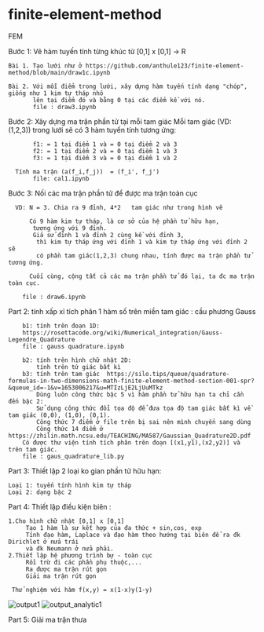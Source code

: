 # finite-element-method
FEM

Bước 1: Vẽ hàm tuyến tính từng khúc từ [0,1] x [0,1] -> R

    Bài 1. Tạo lưới như ở https://github.com/anthule123/finite-element-method/blob/main/draw1c.ipynb
    
    Bài 2. Với mỗi điểm trong lưới, xây dựng hàm tuyến tính dạng "chóp", giống như 1 kim tự tháp nhô
           lên tại điểm đó và bằng 0 tại các điểm kề với nó.
           file : draw3.ipynb
          
 Bước 2: Xây dựng ma trận phần tử tại mỗi tam giác
      Mỗi tam giác (VD: (1,2,3)) trong lưới sẽ có 3 hàm tuyến tính tương ứng:
   
           f1: = 1 tại điểm 1 và = 0 tại điểm 2 và 3
           f2: = 1 tại điểm 2 và = 0 tại điểm 1 và 3
           f3: = 1 tại điểm 3 và = 0 tại điểm 1 và 2
          
      Tính ma trận (a(f_i,f_j))  = (f_i', f_j')   
           file: cal1.ipynb
         
 Bước 3: Nối các ma trận phần tử để được ma trận toàn cục
 
      VD: N = 3. Chia ra 9 đỉnh, 4*2   tam giác như trong hình vẽ
      
          Có 9 hàm kim tự tháp, là cơ sở của hệ phần tử hữu hạn,
           tương ứng với 9 đỉnh.
           Giả sử đỉnh 1 và đỉnh 2 cùng kề với đỉnh 3, 
            thì kim tự tháp ứng với đỉnh 1 và kim tự tháp ứng với đỉnh 2 sẽ 
            có phần tam giác(1,2,3) chung nhau, tính được ma trận phần tử tương ứng.
            
          Cuối cùng, cộng tất cả các ma trận phần tử đó lại, ta đc ma trận toàn cục. 
        
        file : draw6.ipynb
        
 Part 2: tính xấp xỉ tích phân 1 hàm số trên miền tam giác : cầu phương Gauss
 
        b1: tính trên đoạn 1D: 
        https://rosettacode.org/wiki/Numerical_integration/Gauss-Legendre_Quadrature
        file : gauss quadrature.ipynb
        
        b2: tính trên hình chữ nhật 2D: 
            tính trên tứ giác bất kì
        b3: tính trên tam giác  https://silo.tips/queue/quadrature-formulas-in-two-dimensions-math-finite-element-method-section-001-spr?&queue_id=-1&v=1653006217&u=MTIzLjE2LjUuMTkz
            Dùng luôn công thức bậc 5 vì hàm phần tử hữu hạn ta chỉ cần đến bậc 2:
            Sử dụng công thức đổi tọa độ để đưa tọa độ tam giác bất kì về tam giác (0,0), (1,0), (0,1).
            Công thức 7 điểm ở file trên bị sai nên mình chuyển sang dùng
            Công thức 14 điểm ở https://zhilin.math.ncsu.edu/TEACHING/MA587/Gaussian_Quadrature2D.pdf
        Có được thư viện tính tích phân trên đoạn [(x1,y1),(x2,y2)] và trên tam giác.
        file : gaus_quadrature_lib.py
Part 3: Thiết lập 2 loại ko gian phần tử hữu hạn:

    Loại 1: tuyến tính hình kim tự tháp
    Loại 2: dạng bậc 2

Part 4: Thiết lập điều kiện biên :

    1.Cho hình chữ nhật [0,1] x [0,1]
         Tạo 1 hàm là sự kết hợp của đa thức + sin,cos, exp
         Tính đạo hàm, Laplace và đạo hàm theo hướng tại biên để ra đk Dirichlet ở nửa trái 
         và đk Neumann ở nửa phải.
    2.Thiết lập hệ phương trình bự - toàn cục
         Rồi trừ đi các phần phụ thuộc,...
         Ra được ma trận rút gọn
         Giải ma trận rút gọn
         
     Thử nghiệm với hàm f(x,y) = x(1-x)y(1-y)
   ![output1](https://user-images.githubusercontent.com/29473579/169923469-2276d94e-d50a-49d3-a6fa-46230a442c8c.png)
   ![output_analytic1](https://user-images.githubusercontent.com/29473579/169923479-b55d0998-b561-4079-bf82-babd7fe572be.png)



 Part 5: Giải ma trận thưa
            
         
